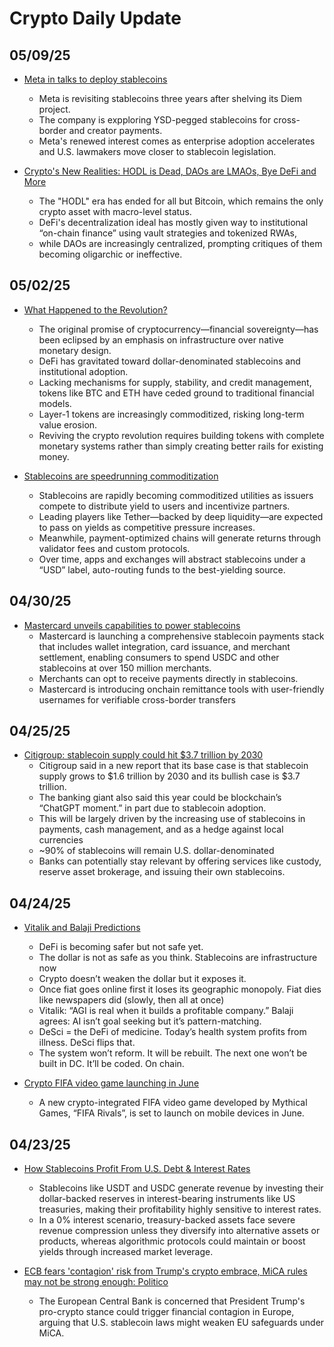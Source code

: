 # Crypto Daily Update
## 05/09/25 

- [Meta in talks to deploy stablecoins](https://fortune.com/crypto/2025/05/08/meta-stablecoins-exploration-usdc-circle-diem-libra/?utm_source=tldrcrypto)
    - Meta is revisiting stablecoins three years after shelving its Diem project. 
    - The company is expploring YSD-pegged stablecoins for cross-border and creator payments.
    - Meta's renewed interest comes as enterprise adoption accelerates and U.S. lawmakers move closer to stablecoin legislation.

- [Crypto's New Realities: HODL is Dead, DAOs are LMAOs, Bye DeFi and More](https://www.ignasdefi.com/p/cryptos-new-realities-hodl-is-dead?utm_source=tldrcrypto)
    - The "HODL" era has ended for all but Bitcoin, which remains the only crypto asset with macro-level status.
    - DeFi's decentralization ideal has mostly given way to institutional “on-chain finance” using vault strategies and tokenized RWAs,
    - while DAOs are increasingly centralized, prompting critiques of them becoming oligarchic or ineffective.

## 05/02/25

- [What Happened to the Revolution?](https://x.com/ohmzeus/status/1916190873425219735?utm_source=tldrcrypto)
    - The original promise of cryptocurrency—financial sovereignty—has been eclipsed by an emphasis on infrastructure over native monetary design. 
    - DeFi has gravitated toward dollar-denominated stablecoins and institutional adoption.
    - Lacking mechanisms for supply, stability, and credit management, tokens like BTC and ETH have ceded ground to traditional financial models.
    - Layer-1 tokens are increasingly commoditized, risking long-term value erosion.
    - Reviving the crypto revolution requires building tokens with complete monetary systems rather than simply creating better rails for existing money.

- [Stablecoins are speedrunning commoditization](https://threadreaderapp.com/thread/1915758735135330563.html?utm_source=tldrcrypto)
    - Stablecoins are rapidly becoming commoditized utilities as issuers compete to distribute yield to users and incentivize partners.
    - Leading players like Tether—backed by deep liquidity—are expected to pass on yields as competitive pressure increases. 
    - Meanwhile, payment-optimized chains will generate returns through validator fees and custom protocols. 
    - Over time, apps and exchanges will abstract stablecoins under a “USD” label, auto-routing funds to the best-yielding source.


## 04/30/25

- [Mastercard unveils capabilities to power stablecoins](https://www.mastercard.com/news/press/2025/april/mastercard-unveils-end-to-end-capabilities-to-power-stablecoin-transactions-from-wallets-to-checkouts/?utm_source=tldrcrypto)
    - Mastercard is launching a comprehensive stablecoin payments stack that includes wallet integration, card issuance, and merchant settlement, enabling consumers to spend USDC and other stablecoins at over 150 million merchants.
    - Merchants can opt to receive payments directly in stablecoins. 
    - Mastercard is introducing onchain remittance tools with user-friendly usernames for verifiable cross-border transfers

## 04/25/25

- [Citigroup: stablecoin supply could hit $3.7 trillion by 2030](https://www.theblock.co/post/351926/citigroup-predicts-stablecoin-supply-could-hit-3-7-trillion-by-2030?utm_source=tldrcrypto)
    - Citigroup said in a new report that its base case is that stablecoin supply grows to $1.6 trillion by 2030 and its bullish case is $3.7 trillion.
    - The banking giant also said this year could be blockchain’s “ChatGPT moment.” in part due to stablecoin adoption.
    - This will be largely driven by the increasing use of stablecoins in payments, cash management, and as a hedge against local currencies
    - ~90% of stablecoins will remain U.S. dollar-denominated
    - Banks can potentially stay relevant by offering services like custody, reserve asset brokerage, and issuing their own stablecoins.

## 04/24/25

- [Vitalik and Balaji Predictions ](https://threadreaderapp.com/thread/1914677028743487818.html?utm_source=tldrcrypto)
    - DeFi is becoming safer but not safe yet.
    - The dollar is not as safe as you think. Stablecoins are infrastructure now
    - Crypto doesn’t weaken the dollar but it exposes it.
    - Once fiat goes online first it loses its geographic monopoly. Fiat dies like newspapers did (slowly, then all at once)
    - Vitalik: “AGI is real when it builds a profitable company.”  Balaji agrees: AI isn’t goal seeking but it’s pattern-matching.
    - DeSci = the DeFi of medicine. Today’s health system profits from illness. DeSci flips that.
    - The system won’t reform. It will be rebuilt. The next one won’t be built in DC. It’ll be coded. On chain.

- [Crypto FIFA video game launching in June](https://www.theblock.co/post/351731/crypto-fifa-video-game-launching-on-mobile-devices-in-june?utm_source=tldrcrypto)
    - A new crypto-integrated FIFA video game developed by Mythical Games, “FIFA Rivals”, is set to launch on mobile devices in June.


## 04/23/25 

- [How Stablecoins Profit From U.S. Debt & Interest Rates](https://x.com/threesigmaxyz/status/1912824158804648389?utm_source=tldrcrypto)
    - Stablecoins like USDT and USDC generate revenue by investing their dollar-backed reserves in interest-bearing instruments like US treasuries, making their profitability highly sensitive to interest rates.
    - In a 0% interest scenario, treasury-backed assets face severe revenue compression unless they diversify into alternative assets or products, whereas algorithmic protocols could maintain or boost yields through increased market leverage.

- [ECB fears 'contagion' risk from Trump's crypto embrace, MiCA rules may not be strong enough: Politico](https://www.theblock.co/post/351485/ecb-trump-crypto-contagion?utm_source=tldrcrypto)
    - The European Central Bank is concerned that President Trump's pro-crypto stance could trigger financial contagion in Europe, arguing that U.S. stablecoin laws might weaken EU safeguards under MiCA.